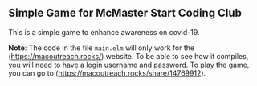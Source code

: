 ## Simple Game for McMaster Start Coding Club

This is a simple game to enhance awareness on covid-19. 

**Note**: The code in the file `main.elm` will only work for the (https://macoutreach.rocks/) website.
To be able to see how it compiles, you will need to have a login username and password.
To play the game, you can go to (https://macoutreach.rocks/share/14769912).